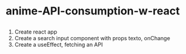 # anime-API-consumption-w-react
## 
1. Create react app
2. Create a search input component with props texto, onChange
3. Create a useEffect, fetching an API 
